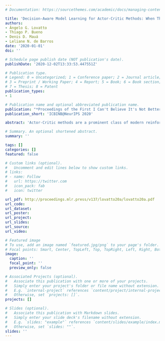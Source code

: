 ```yaml
---
# Documentation: https://sourcethemes.com/academic/docs/managing-content/

title: 'Decision-Aware Model Learning for Actor-Critic Methods: When Theory Does Not Meet Practice'
authors:
- Ângelo G. Lovatto
- Thiago P. Bueno
- Denis D. Mauá
- Leliane N. de Barros
date: '2020-01-01'
doi: ''

# Schedule page publish date (NOT publication's date).
publishDate: '2020-12-02T13:33:53.447551Z'

# Publication type.
# Legend: 0 = Uncategorized; 1 = Conference paper; 2 = Journal article;
# 3 = Preprint / Working Paper; 4 = Report; 5 = Book; 6 = Book section;
# 7 = Thesis; 8 = Patent
publication_types:
- 1

# Publication name and optional abbreviated publication name.
publication: "*Proceedings of the First I Can't Believe It's Not Better Workshop*"
publication_short: 'ICBINB@NeurIPS 2020'

abstract: 'Actor-Critic methods are a prominent class of modern reinforcement learning algorithms based on the classic Policy Iteration procedure. Despite many successful cases, Actor-Critic methods tend to require a gigantic number of experiences and can be very unstable. Recent approaches have advocated learning and using a world model to improve sample efficiency and reduce reliance on the value function estimate. However, learning an accurate dynamics model of the world remains challenging, often requiring computationally costly and data-hungry models. More recent work has shown that learning an everywhere accurate model is unnecessary and often detrimental to the overall task; instead, the agent should improve the world model on task-critical regions. For example, in Iterative Value-Aware Model Learning, the authors extend model-based value iteration by incorporating the value function (estimate) into the model loss function, showing the novel model objective reflects improved performance in the end task. Therefore, it seems natural to expect that model-based Actor-Critic methods can benefit equally from learning value-aware models, improving overall task performance, or reducing the need for large, expensive models. However, we show empirically that combining  Actor-Critic and value-aware model learning can be quite difficult and that naive approaches such as maximum likelihood estimation often achieve superior performance with less computational cost. Our results suggest that, despite theoretical guarantees, learning a value-aware model in continuous domains does not ensure better performance on the overall task.'

# Summary. An optional shortened abstract.
summary: ''

tags: []
categories: []
featured: false

# Custom links (optional).
#   Uncomment and edit lines below to show custom links.
# links:
# - name: Follow
#   url: https://twitter.com
#   icon_pack: fab
#   icon: twitter

url_pdf: http://proceedings.mlr.press/v137/lovatto20a/lovatto20a.pdf
url_code:
url_dataset:
url_poster:
url_project:
url_slides:
url_source:
url_video:

# Featured image
# To use, add an image named `featured.jpg/png` to your page's folder. 
# Focal points: Smart, Center, TopLeft, Top, TopRight, Left, Right, BottomLeft, Bottom, BottomRight.
image:
  caption: ''
  focal_point: ''
  preview_only: false

# Associated Projects (optional).
#   Associate this publication with one or more of your projects.
#   Simply enter your project's folder or file name without extension.
#   E.g. `internal-project` references `content/project/internal-project/index.md`.
#   Otherwise, set `projects: []`.
projects: []

# Slides (optional).
#   Associate this publication with Markdown slides.
#   Simply enter your slide deck's filename without extension.
#   E.g. `slides: "example"` references `content/slides/example/index.md`.
#   Otherwise, set `slides: ""`.
slides: ''
---
```

